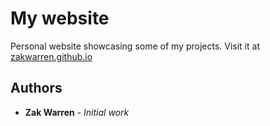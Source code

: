 # My website

Personal website showcasing some of my projects.
Visit it at [zakwarren.github.io](https://zakwarren.github.io/index.html)

## Authors

- **Zak Warren** - _Initial work_
